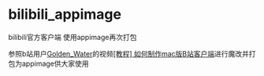 # bilibili_appimage
bilibili官方客户端 使用appimage再次打包

参照b站用户[Golden_Water](https://space.bilibili.com/41925356)的视频[\[教程\] 如何制作mac版B站客户端](https://www.bilibili.com/video/BV1yF411j7Un?share_source=copy_web)进行魔改并打包为appimage供大家使用
